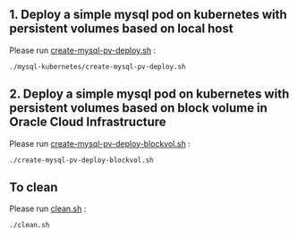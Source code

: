 

## 1. Deploy a simple mysql pod on kubernetes with persistent volumes based on local host


Please run [create-mysql-pv-deploy.sh](https://github.com/fharris/mysql-kubernetes/blob/main/create-mysql-pv-deploy.sh) :
```
./mysql-kubernetes/create-mysql-pv-deploy.sh
```

## 2. Deploy a simple mysql pod on kubernetes with persistent volumes based on block volume in Oracle Cloud Infrastructure


Please run [create-mysql-pv-deploy-blockvol.sh](https://github.com/fharris/mysql-kubernetes/blob/main/create-mysql-pv-deploy-blockvol.sh) :

```
./create-mysql-pv-deploy-blockvol.sh
```

## To clean

Please run [clean.sh](https://github.com/fharris/mysql-kubernetes/blob/main/clean.sh) :

```
./clean.sh
```
